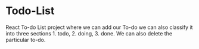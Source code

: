 # Todo-List
React To-do List project where we can add our To-do we can also classify it into three sections 1. todo, 2. doing, 3. done. We can also delete the particular to-do.
